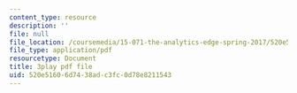 ```yaml
---
content_type: resource
description: ''
file: null
file_location: /coursemedia/15-071-the-analytics-edge-spring-2017/520e51606d7438adc3fc0d78e8211543_CaLv-IWX5vo.pdf
file_type: application/pdf
resourcetype: Document
title: 3play pdf file
uid: 520e5160-6d74-38ad-c3fc-0d78e8211543
---
```

